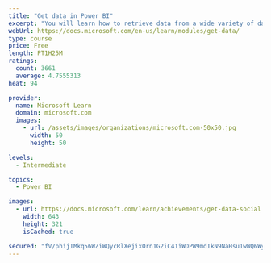 ```yaml
---
title: "Get data in Power BI"
excerpt: "You will learn how to retrieve data from a wide variety of data sources, including Microsoft Excel, relational databases, and NoSQL data stores. You will also learn how to improve performance while retrieving data."
webUrl: https://docs.microsoft.com/en-us/learn/modules/get-data/
type: course
price: Free
length: PT1H25M
ratings:
  count: 3661
  average: 4.7555313
heat: 94

provider:
  name: Microsoft Learn
  domain: microsoft.com
  images:
    - url: /assets/images/organizations/microsoft.com-50x50.jpg
      width: 50
      height: 50

levels:
  - Intermediate

topics:
  - Power BI

images:
  - url: https://docs.microsoft.com/learn/achievements/get-data-social.png
    width: 643
    height: 321
    isCached: true

secured: "fV/phijIMkq56WZiWQycRlXejixOrn1G2iC41iWDPW9mdIkN9NaHsu1wWQ6Wy9swCh3zCDuQRBEFFiAQ3vL0HUzlwS3XJNdm93KIVG65QGvwl24s/GUdQR0gIqVS9lJN3XzWDfZLzqZkCGyQ9lFc7FQd53F37Lo/6z9W8LDn9sa4AkftqMS9g/V3ZVKVc9H11aGN/Yjhyv4LRZIqq/ZH78MjDbBVGxfZOlyswf89goUCOrDA7rQC04zb+CNxXL3SjtrXQyYcELbS1aJJ6rwrq1v0AHMk4pl5ghKmpkCkoTU3OQkGsiZgkQbJgxzBi1Q/d3SXfArhFBBsbrIzsiaTaGs4KI/rXEewJyXXoQHKPpLXH0McG4AyWREdicVYoF+K/AApBLgQnPqV/fDoTI7XwYfYhh3PktEIJP+uCtx/8QM=;h4RbEylyuJ6a/cVbnkoLRA=="
---
```


